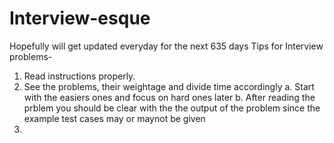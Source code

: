 # Interview-esque
Hopefully will get updated everyday for the next 635 days
Tips for Interview problems-
1. Read instructions properly.
2. See the problems, their weightage and divide time accordingly
    a. Start with the easiers ones and focus on hard ones later
    b. After reading the prblem you should be clear with the the output of the problem since the example test cases may or maynot be given
3. 
